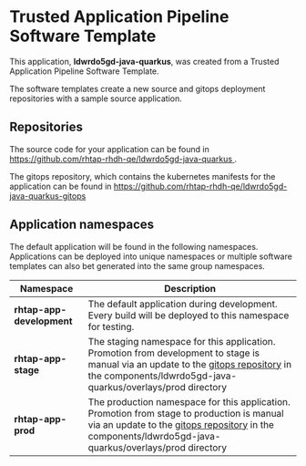 # Trusted Application Pipeline Software Template

This application, **ldwrdo5gd-java-quarkus**, was created from a Trusted Application Pipeline Software Template.

The software templates create a new source and gitops deployment repositories with a sample source application. 

## Repositories

The source code for your application can be found in [https://github.com/rhtap-rhdh-qe/ldwrdo5gd-java-quarkus ](https://github.com/rhtap-rhdh-qe/ldwrdo5gd-java-quarkus ).
 
The gitops repository, which contains the kubernetes manifests for the application can be found in 
[https://github.com/rhtap-rhdh-qe/ldwrdo5gd-java-quarkus-gitops ](https://github.com/rhtap-rhdh-qe/ldwrdo5gd-java-quarkus-gitops ) 

## Application namespaces 

The default application will be found in the following namespaces. Applications can be deployed into unique namespaces or multiple software templates can also bet generated into the same group namespaces.  

|  Namespace   |  Description   |  
| -------- | -------- |   
| **rhtap-app-development** | The default application during development. Every build will be deployed to this namespace for testing. | 
| **rhtap-app-stage** | The staging namespace for this application. Promotion from development to stage is manual via an update to the [gitops repository](https://github.com/rhtap-rhdh-qe/ldwrdo5gd-java-quarkus-gitops ) in the components/ldwrdo5gd-java-quarkus/overlays/prod directory |  
| **rhtap-app-prod** | The production namespace for this application. Promotion from stage to production is manual via an update to the [gitops repository](https://github.com/rhtap-rhdh-qe/ldwrdo5gd-java-quarkus-gitops ) in the components/ldwrdo5gd-java-quarkus/overlays/prod directory | 